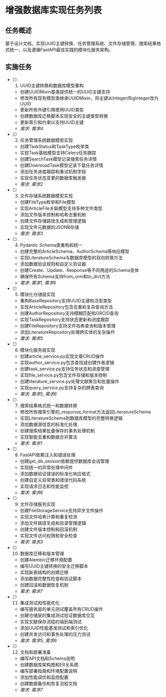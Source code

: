 # 增强数据库实现任务列表

## 任务概述

基于设计文档，实现UUID主键转换、任务管理系统、文件存储管理、搜索结果格式统一，以及遵循FastAPI最佳实践的模块化服务架构。

## 实施任务

- [ ] 1. UUID主键转换和数据库模型重构
  - 创建UUIDMixin基类提供统一的UUID主键支持
  - 修改所有现有模型类继承UUIDMixin，将主键从Integer/BigInteger改为UUID
  - 更新所有外键引用使用UUID类型
  - 创建数据库迁移脚本实现安全的主键类型转换
  - 更新索引和约束以支持UUID主键
  - _需求: 需求4_

- [ ] 2. 任务管理系统数据模型实现
  - 创建TaskStatus和TaskType枚举类
  - 实现Task基础模型支持Celery任务跟踪
  - 创建SearchTask模型记录搜索任务详情
  - 创建DownloadTask模型记录下载任务详情
  - 添加任务进度跟踪和重试机制字段
  - 实现任务状态变更的数据库触发器
  - _需求: 需求2_

- [ ] 3. 文件存储系统数据模型实现
  - 创建FileType枚举和File模型
  - 实现ArticleFile关联模型支持多种文件类型
  - 添加文件版本控制和哈希去重机制
  - 创建文件存储路径生成和管理逻辑
  - 实现文件元数据的JSONB存储
  - _需求: 需求3_

- [ ] 4. Pydantic Schema类重构和统一
  - 创建完整的ArticleSchema、AuthorSchema等响应模型
  - 实现LiteratureSchema与数据库模型的双向转换方法
  - 添加数据验证规则和自定义验证器
  - 创建Create、Update、Response等不同用途的Schema变体
  - 确保所有Schema支持from_orm和to_dict方法
  - _需求: 需求1, 需求6_

- [ ] 5. 模块化仓储层实现
  - 重构BaseRepository支持UUID主键和泛型类型
  - 实现ArticleRepository包含去重和复杂查询方法
  - 创建AuthorRepository支持模糊匹配和ORCID查询
  - 实现TaskRepository支持状态更新和进度跟踪
  - 创建FileRepository支持文件哈希查询和版本管理
  - 添加LiteratureRepository处理跨实体的复杂操作
  - _需求: 需求5_

- [ ] 6. 模块化服务层实现
  - 创建article_service.py实现文章CRUD操作
  - 实现author_service.py包含查找或创建作者逻辑
  - 创建task_service.py支持任务状态和进度管理
  - 实现file_service.py包含文件存储和版本控制
  - 创建literature_service.py处理文献聚合和批量操作
  - 实现query_service.py支持复杂的跨表查询
  - _需求: 需求5, 需求6_

- [ ] 7. 搜索结果格式统一和数据转换
  - 修改所有搜索引擎的_response_format方法返回LiteratureSchema
  - 实现LiteratureSchema到数据库模型的完整转换逻辑
  - 添加数据源信息的标准化处理
  - 创建搜索结果批量保存的事务处理机制
  - 实现智能去重和数据合并算法
  - _需求: 需求1_

- [ ] 8. FastAPI依赖注入和错误处理
  - 创建get_db_session依赖提供数据库会话管理
  - 实现统一的异常处理中间件
  - 添加数据验证错误的标准化响应格式
  - 创建自定义异常类和错误代码系统
  - 实现请求日志和性能监控
  - _需求: 需求6_

- [ ] 9. 文件存储服务实现
  - 创建FileStorageService支持异步文件操作
  - 实现文件哈希计算和重复检测
  - 添加文件路径生成和目录管理逻辑
  - 创建文件版本控制和回滚机制
  - 实现文件访问权限和安全检查
  - _需求: 需求3_

- [ ] 10. 数据库迁移和版本管理
  - 创建Alembic迁移环境配置
  - 编写UUID主键转换的安全迁移脚本
  - 实现新表结构的创建迁移
  - 添加数据完整性检查和验证脚本
  - 创建回滚和数据恢复机制
  - _需求: 需求7_

- [ ] 11. 集成测试和性能优化
  - 编写服务层的单元测试覆盖所有CRUD操作
  - 创建仓储层的集成测试验证数据库交互
  - 实现文献保存流程的端到端测试
  - 添加UUID性能基准测试和索引优化
  - 创建并发访问和事务处理的压力测试
  - _需求: 需求5, 需求6_

- [ ] 12. 文档和部署准备
  - 编写API文档和Schema说明
  - 创建数据库架构图和ER关系图
  - 编写部署指南和环境配置说明
  - 添加性能调优和监控配置
  - 创建数据备份和恢复流程文档
  - _需求: 需求7_